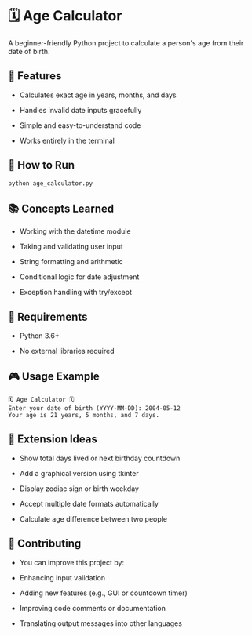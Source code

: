 # 🗓️ Age Calculator

A beginner-friendly Python project to calculate a person's age from their date of birth.

## 🎯 Features

- Calculates exact age in years, months, and days

- Handles invalid date inputs gracefully

- Simple and easy-to-understand code

- Works entirely in the terminal

## 🚀 How to Run

```bash
python age_calculator.py
```

## 📚 Concepts Learned

- Working with the datetime module

- Taking and validating user input

- String formatting and arithmetic

- Conditional logic for date adjustment

- Exception handling with try/except

## 🔧 Requirements

- Python 3.6+

- No external libraries required

## 🎮 Usage Example

```
🗓️ Age Calculator 🗓️
Enter your date of birth (YYYY-MM-DD): 2004-05-12
Your age is 21 years, 5 months, and 7 days.

```

## 🚀 Extension Ideas

- Show total days lived or next birthday countdown

- Add a graphical version using tkinter

- Display zodiac sign or birth weekday

- Accept multiple date formats automatically

- Calculate age difference between two people

## 🤝 Contributing

- You can improve this project by:

- Enhancing input validation

- Adding new features (e.g., GUI or countdown timer)

- Improving code comments or documentation

- Translating output messages into other languages